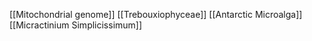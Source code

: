 [[Mitochondrial genome]]
[[Trebouxiophyceae]]
[[Antarctic Microalga]]
[[Micractinium Simplicissimum]]

